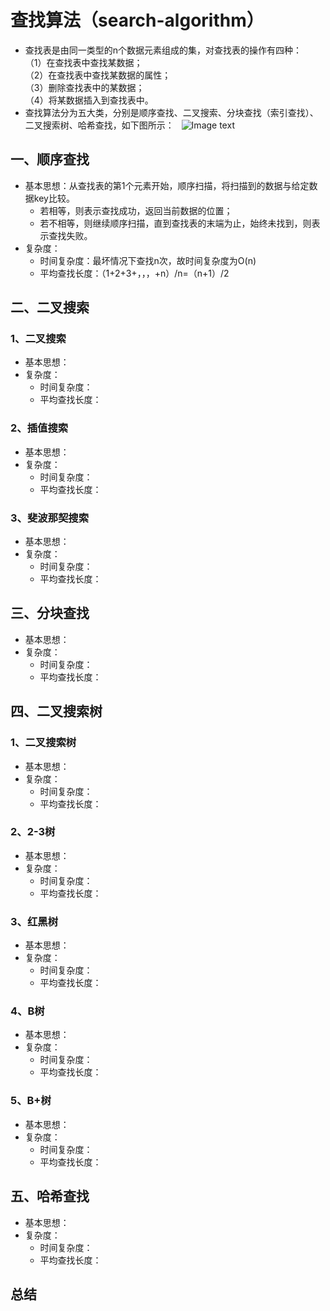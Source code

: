 # 查找算法（search-algorithm） 
* 查找表是由同一类型的n个数据元素组成的集，对查找表的操作有四种：  
（1）在查找表中查找某数据；  
（2）在查找表中查找某数据的属性；  
（3）删除查找表中的某数据；  
（4）将某数据插入到查找表中。  
* 查找算法分为五大类，分别是顺序查找、二叉搜索、分块查找（索引查找）、二叉搜索树、哈希查找，如下图所示：  
![Image text](http://images.cnitblog.com/blog/311549/201308/18162047-8570370e5d2741a0bf3441198c26b034.jpg)  

## 一、顺序查找  
* 基本思想：从查找表的第1个元素开始，顺序扫描，将扫描到的数据与给定数据key比较。  
	* 若相等，则表示查找成功，返回当前数据的位置；  
	* 若不相等，则继续顺序扫描，直到查找表的末端为止，始终未找到，则表示查找失败。  
* 复杂度：  
	* 时间复杂度：最坏情况下查找n次，故时间复杂度为O(n)  
	* 平均查找长度：（1+2+3+，，，+n）/n=（n+1）/2  

## 二、二叉搜索
### 1、二叉搜索  
* 基本思想：
* 复杂度：  
	* 时间复杂度：
	* 平均查找长度：  

### 2、插值搜索  
* 基本思想：
* 复杂度：  
	* 时间复杂度：
	* 平均查找长度：  

### 3、斐波那契搜索  
* 基本思想：
* 复杂度：  
	* 时间复杂度：
	* 平均查找长度：  

## 三、分块查找
* 基本思想：
* 复杂度：  
	* 时间复杂度：
	* 平均查找长度：  

## 四、二叉搜索树
### 1、二叉搜索树  
* 基本思想：
* 复杂度：  
	* 时间复杂度：
	* 平均查找长度：  

### 2、2-3树  
* 基本思想：
* 复杂度：  
	* 时间复杂度：
	* 平均查找长度：  

### 3、红黑树  
* 基本思想：
* 复杂度：  
	* 时间复杂度：
	* 平均查找长度：  

### 4、B树  
* 基本思想：
* 复杂度：  
	* 时间复杂度：
	* 平均查找长度：  

### 5、B+树  
* 基本思想：
* 复杂度：  
	* 时间复杂度：
	* 平均查找长度：  

## 五、哈希查找
* 基本思想：
* 复杂度：  
	* 时间复杂度：
	* 平均查找长度：  

## 总结
